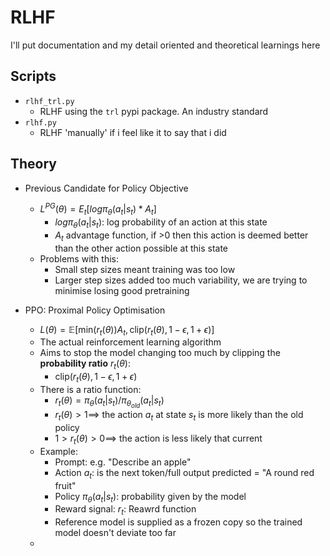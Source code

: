 # RLHF
I'll put documentation and my detail oriented and theoretical learnings here

## Scripts
- `rlhf_trl.py`
    * RLHF using the `trl` pypi package. An industry standard
- `rlhf.py`
    * RLHF 'manually' if i feel like it to say that i did 

## Theory
- Previous Candidate for Policy Objective
    * $L^{PG}(\theta) = E_t[log\pi_\theta(a_t|s_t) * A_t]$
        + $log\pi_\theta(a_t|s_t)$: log probability of an action at this state
        + $A_t$ advantage function, if >0 then this action is deemed better than the other action possible at this state
    * Problems with this:
        + Small step sizes meant training was too low
        + Larger step sizes added too much variability, we are trying to minimise losing good pretraining

- PPO: Proximal Policy Optimisation
    * $L(\theta) = \mathbb{E}[\text{min}(r_t(\theta))A_t, \text{clip}(r_t(\theta), 1-\epsilon, 1+\epsilon)]$
    * The actual reinforcement learning algorithm
    * Aims to stop the model changing too much by clipping the **probability ratio** $r_t(\theta)$:
        + $\text{clip}(r_t(\theta), 1 - \epsilon, 1 + \epsilon)$
    * There is a ratio function:
        * $r_t(\theta) = \pi_\theta(a_t|s_t)/\pi_{\theta_{old}}(a_t|s_t)$
        * $r_t(\theta) > 1 \implies$ the action $a_t$ at state $s_t$ is more likely than the old policy
        * $1 > r_t(\theta) > 0 \implies$ the action is less likely that current
    * Example:
        + Prompt: e.g. "Describe an apple"
        + Action $a_t$: is the next token/full output predicted = "A round red fruit"
        + Policy $\pi_\theta(a_t|s_t)$: probability given by the model
        + Reward signal: $r_t$: Reawrd function
        + Reference model is supplied as a frozen copy so the trained model doesn't deviate too far
    * 